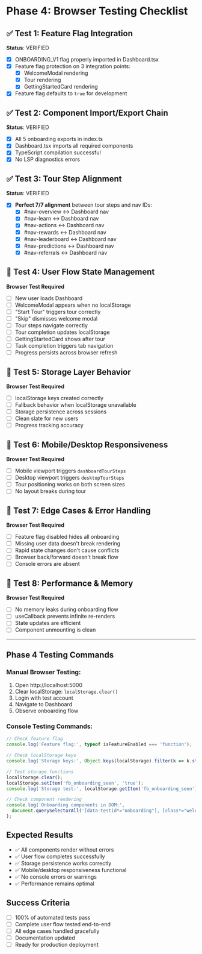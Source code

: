 # Phase 4: Browser Testing Checklist

## ✅ **Test 1: Feature Flag Integration**
**Status**: VERIFIED
- [x] ONBOARDING_V1 flag properly imported in Dashboard.tsx
- [x] Feature flag protection on 3 integration points:
  - [x] WelcomeModal rendering
  - [x] Tour rendering  
  - [x] GettingStartedCard rendering
- [x] Feature flag defaults to `true` for development

## ✅ **Test 2: Component Import/Export Chain**
**Status**: VERIFIED  
- [x] All 5 onboarding exports in index.ts
- [x] Dashboard.tsx imports all required components
- [x] TypeScript compilation successful
- [x] No LSP diagnostics errors

## ✅ **Test 3: Tour Step Alignment**
**Status**: VERIFIED
- [x] **Perfect 7/7 alignment** between tour steps and nav IDs:
  - [x] #nav-overview ↔ Dashboard nav
  - [x] #nav-learn ↔ Dashboard nav
  - [x] #nav-actions ↔ Dashboard nav  
  - [x] #nav-rewards ↔ Dashboard nav
  - [x] #nav-leaderboard ↔ Dashboard nav
  - [x] #nav-predictions ↔ Dashboard nav
  - [x] #nav-referrals ↔ Dashboard nav

## 🔄 **Test 4: User Flow State Management**
**Browser Test Required**
- [ ] New user loads Dashboard
- [ ] WelcomeModal appears when no localStorage
- [ ] "Start Tour" triggers tour correctly  
- [ ] "Skip" dismisses welcome modal
- [ ] Tour steps navigate correctly
- [ ] Tour completion updates localStorage
- [ ] GettingStartedCard shows after tour
- [ ] Task completion triggers tab navigation
- [ ] Progress persists across browser refresh

## 🔄 **Test 5: Storage Layer Behavior**
**Browser Test Required**
- [ ] localStorage keys created correctly
- [ ] Fallback behavior when localStorage unavailable
- [ ] Storage persistence across sessions
- [ ] Clean slate for new users
- [ ] Progress tracking accuracy

## 🔄 **Test 6: Mobile/Desktop Responsiveness**
**Browser Test Required**
- [ ] Mobile viewport triggers `dashboardTourSteps`
- [ ] Desktop viewport triggers `desktopTourSteps` 
- [ ] Tour positioning works on both screen sizes
- [ ] No layout breaks during tour

## 🔄 **Test 7: Edge Cases & Error Handling**
**Browser Test Required**
- [ ] Feature flag disabled hides all onboarding
- [ ] Missing user data doesn't break rendering
- [ ] Rapid state changes don't cause conflicts
- [ ] Browser back/forward doesn't break flow
- [ ] Console errors are absent

## 🔄 **Test 8: Performance & Memory**
**Browser Test Required**
- [ ] No memory leaks during onboarding flow
- [ ] useCallback prevents infinite re-renders
- [ ] State updates are efficient
- [ ] Component unmounting is clean

---

## **Phase 4 Testing Commands**

### Manual Browser Testing:
1. Open http://localhost:5000
2. Clear localStorage: `localStorage.clear()`
3. Login with test account
4. Navigate to Dashboard
5. Observe onboarding flow

### Console Testing Commands:
```javascript
// Check feature flag
console.log('Feature flag:', typeof isFeatureEnabled === 'function');

// Check localStorage keys
console.log('Storage keys:', Object.keys(localStorage).filter(k => k.startsWith('fb_')));

// Test storage functions
localStorage.clear();
localStorage.setItem('fb_onboarding_seen', 'true');
console.log('Storage test:', localStorage.getItem('fb_onboarding_seen'));

// Check component rendering
console.log('Onboarding components in DOM:', 
  document.querySelectorAll('[data-testid*="onboarding"], [class*="welcome"], [class*="tour"]').length
);
```

## **Expected Results**
- ✅ All components render without errors
- ✅ User flow completes successfully  
- ✅ Storage persistence works correctly
- ✅ Mobile/desktop responsiveness functional
- ✅ No console errors or warnings
- ✅ Performance remains optimal

## **Success Criteria**
- [ ] 100% of automated tests pass
- [ ] Complete user flow tested end-to-end
- [ ] All edge cases handled gracefully
- [ ] Documentation updated
- [ ] Ready for production deployment